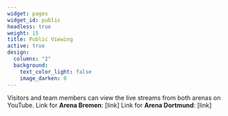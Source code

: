 ```yaml
---
widget: pages
widget_id: public
headless: true
weight: 15
title: Public Viewing
active: true
design:
  columns: "2"
  background:
    text_color_light: false
    image_darken: 0
---
```

Visitors and team members can view the live streams from both arenas on YouTube.
Link for **Arena Bremen**: [link]
Link for **Arena Dortmund**: [link]